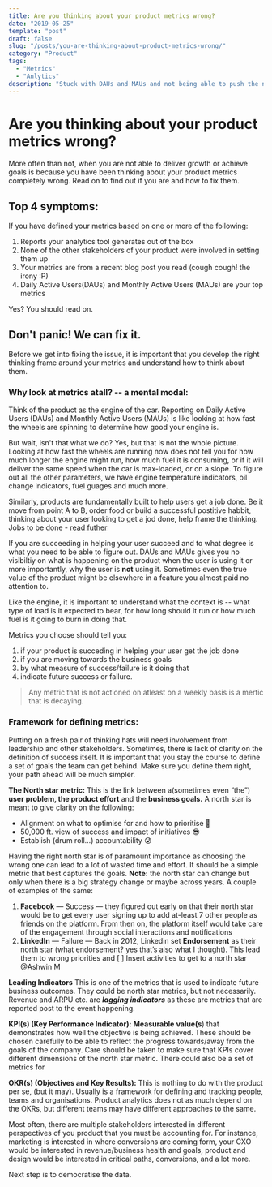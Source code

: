 ```yaml
---
title: Are you thinking about your product metrics wrong?
date: "2019-05-25"
template: "post"
draft: false
slug: "/posts/you-are-thinking-about-product-metrics-wrong/"
category: "Product"
tags:
  - "Metrics"
  - "Anlytics"
description: "Stuck with DAUs and MAUs and not being able to push the needle? You probably are not thinking about the metrics correct."
---
```


# Are you thinking about your product metrics wrong?

More often than not, when you are not able to deliver growth or achieve goals is because you have been thinking about your product metrics completely wrong. Read on to find out if you are and how to fix them.

## Top 4 symptoms:

If you have defined your metrics based on one or more of the following:

1. Reports your analytics tool generates out of the box
2. None of the other stakeholders of your product were involved in setting them up
3. Your metrics are from a recent blog post you read (cough cough! the irony :P)
4. Daily Active Users(DAUs) and Monthly Active Users (MAUs) are your top metrics

Yes? You should read on.

## Don't panic! We can fix it. 

Before we get into fixing the issue, it is important that you develop the right thinking frame around your metrics and understand how to think about them.

### Why look at metrics atall? -- a mental modal:

Think of the product as the engine of the car. Reporting on Daily Active Users (DAUs) and Monthly Active Users (MAUs) is like looking at how fast the wheels are spinning to determine how good your engine is. 

But wait, isn't that what we do? Yes, but that is not the whole picture. Looking at how fast the wheels are running now does not tell you for how much longer the engine might run, how much fuel it is consuming, or if it will deliver the same speed when the car is max-loaded, or on a slope. To figure out all the other parameters, we have engine temperature indicators, oil change indicators, fuel guages and much more. 

Similarly, products are fundamentally built to help users get a job done. Be it move from point A to B, order food or build a successful postitive habbit, thinking about your user looking to get a jod done, help frame the thinking. Jobs to be done - [read futher](https://jtbd.info/2-what-is-jobs-to-be-done-jtbd-796b82081cca)


If you are succeeding in helping your user succeed and to what degree is what you need to be able to figure out. DAUs and MAUs gives you no visibiltiy on what is happening on the product when the user is using it or more importantly, why the user is **not** using it. Sometimes even the true value of the product might be elsewhere in a feature you almost paid no attention to. 

Like the engine, it is important to understand what the context is -- what type of load is it expected to bear, for how long should it run or how much fuel is it going to burn in doing that. 

Metrics you choose should tell you:
1. if your product is succeding in helping your user get the job done
2. if you are moving towards the business goals
3. by what measure of success/failure is it doing that 
4. indicate future success or failure.


> Any metric that is not actioned on atleast on a weekly basis is a mertic that is decaying.


### Framework for  defining metrics:

Putting on a fresh pair of thinking hats will need involvement from leadership and other stakeholders. Sometimes, there is lack of clarity on the definition of success itself. It is important that you stay the course to define a set of goals the team can get behind.
Make sure you define them right, your path ahead will be much simpler.


**The North star metric:**
This is the link between a(sometimes even “the”) **user problem, the product effort** and the **business goals.** A north star is meant to give clarity on the following:
  - Alignment on what to optimise for and how to prioritise 🎯 
  - 50,000 ft. view of success and impact of initiatives 😎 
  - Establish (drum roll…) accountability 😰 

  Having the right north star is of paramount importance as choosing the wrong one can lead to a lot of wasted time and effort. It should be a simple metric that best captures the goals. 
  **Note:** the north star can change but only when there is a big strategy change or maybe across years.
  A couple of examples of the same:

  1. **Facebook** — Success — they figured out early on that their north star would be to get every user signing up to add at-least 7 other people as friends on the platform. From then on, the platform itself would take care of the engagement through social interactions and notifications
  2. **LinkedIn** — Failure — Back in 2012, Linkedin set **Endorsement** as their north star (what endorsement? yes that’s also what I thought). This lead them to wrong priorities and 
  [ ] Insert activities to get to a north star @Ashwin M 

**Leading Indicators**
This is one of the metrics that is used to indicate future business outcomes. They could be north star metrics, but not necessarily. Revenue and ARPU etc. are ***lagging indicators*** as these are metrics that are reported post to the event happening. 

**KPI(s) (Key Performance Indicator):**
**Measurable** **value(s**) that demonstrates how well the objective is being achieved. These should be chosen carefully to be able to reflect the progress towards/away from the goals of the company. Care should be taken to make sure that KPIs cover different dimensions of the north star metric. 
There could also be a set of metrics for

**OKR(s) (Objectives and Key Results):**
This is nothing to do with the product per se, (but it may). Usually is a framework for defining and tracking people, teams and organisations. Product analytics does not as much depend on the OKRs, but different teams may have different approaches to the same. 



Most often, there are multiple stakeholders interested in different perspectives of you product that you must be accounting for. For instance, marketing is interested in where conversions are coming form, your CXO would be interested in revenue/business health and goals, product and design would be interested in critical paths, conversions, and a lot more.

Next step is to democratise the data. 